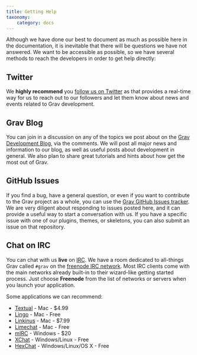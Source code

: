 ```yaml
---
title: Getting Help
taxonomy:
    category: docs
---
```


Although we have done our best to document as much as possible here in the documentation, it is inevitable that there will be questions we have not answered.  We want to be accessible as possible, so we have several methods to reach the developers in order to get help directly:

## Twitter

We **highly recommend** you [follow us on Twitter](https://twitter.com/getgrav) as that provides a real-time way for us to reach out to our followers and let them know about news and events related to Grav development. 

## Grav Blog

You can join in a discussion on any of the topics we post about on the [Grav Development Blog](http://getgrav.org/blog), via the comments.  We will post all major news and information to our blog, as well as useful posts about development in general. We also plan to share great tutorials and hints about how get the most out of Grav.

## GitHub Issues

If you find a bug, have a general question, or even if you want to contribute to the Grav project as a whole, you can use the [Grav GitHub Issues tracker](https://github.com/getgrav/grav/issues).  We are very diligent about responding to issues posted here, and it can provide a useful way to start a conversation with us.  If you have a specific issue with one of our plugins, themes, or skeletons, you can also submit an issue on that repository.

## Chat on IRC

You can chat with us **live** on [IRC](http://en.wikipedia.org/wiki/Internet_Relay_Chat). We have a room dedicated to all-things Grav called `#grav` on the [freenode IRC network](http://freenode.net/).  Most IRC clients come with the main networks already built-in to their wizard-like getting started process.  Just choose **Freenode** from the list of networks or servers when you launch your application.

Some applications we can recommend:

* [Textual](https://itunes.apple.com/us/app/textual/id403012667?mt=12) - Mac - $4.99
* [Lingo](https://itunes.apple.com/us/app/lingo/id624884154?mt=12) - Mac - Free
* [Linkinus](https://itunes.apple.com/us/app/linkinus/id402390998?mt=12) - Mac - $7.99
* [Limechat](https://itunes.apple.com/us/app/limechat/id414030210?mt=12) - Mac - Free
* [mIRC](http://www.mirc.com/) - Windows - $20
* [XChat](http://xchat.org) - Windows/Linux - Free
* [HexChat](http://hexchat.github.io/) - Windows/Linux/OS X - Free





